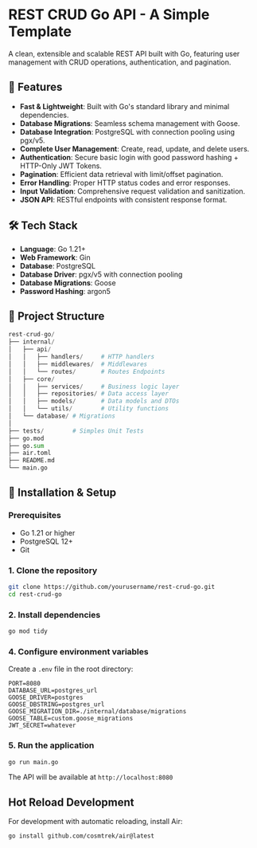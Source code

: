 # REST CRUD Go API - A Simple Template

A clean, extensible and scalable REST API built with Go, featuring user management with CRUD operations, authentication, and pagination.

## 🚀 Features

- **Fast & Lightweight**: Built with Go's standard library and minimal dependencies.
- **Database Migrations**: Seamless schema management with Goose.
- **Database Integration**: PostgreSQL with connection pooling using pgx/v5.
- **Complete User Management**: Create, read, update, and delete users.
- **Authentication**: Secure basic login with good password hashing + HTTP-Only JWT Tokens.
- **Pagination**: Efficient data retrieval with limit/offset pagination.
- **Error Handling**: Proper HTTP status codes and error responses.
- **Input Validation**: Comprehensive request validation and sanitization.
- **JSON API**: RESTful endpoints with consistent response format.

## 🛠️ Tech Stack

- **Language**: Go 1.21+
- **Web Framework**: Gin
- **Database**: PostgreSQL
- **Database Driver**: pgx/v5 with connection pooling
- **Database Migrations**: Goose
- **Password Hashing**: argon5

## 📁 Project Structure

```py
rest-crud-go/
├── internal/
│   ├── api/
│   │   ├── handlers/     # HTTP handlers
│   │   ├── middlewares/  # Middlewares
│   │   └── routes/       # Routes Endpoints
│   ├── core/
│   │   ├── services/     # Business logic layer
│   │   ├── repositories/ # Data access layer
│   │   ├── models/       # Data models and DTOs
│   │   └── utils/        # Utility functions
│   └── database/ # Migrations
│
├── tests/        # Simples Unit Tests
├── go.mod
├── go.sum
├── air.toml
├── README.md
└── main.go
```

## 🔧 Installation & Setup

### Prerequisites

- Go 1.21 or higher
- PostgreSQL 12+
- Git

### 1. Clone the repository

```bash
git clone https://github.com/yourusername/rest-crud-go.git
cd rest-crud-go
```

### 2. Install dependencies

```bash
go mod tidy
```

### 4. Configure environment variables

Create a `.env` file in the root directory:

```env
PORT=8080
DATABASE_URL=postgres_url
GOOSE_DRIVER=postgres
GOOSE_DBSTRING=postgres_url
GOOSE_MIGRATION_DIR=./internal/database/migrations
GOOSE_TABLE=custom.goose_migrations
JWT_SECRET=whatever
```

### 5. Run the application

```bash
go run main.go
```

The API will be available at `http://localhost:8080`

## Hot Reload Development

For development with automatic reloading, install Air:

```bash
go install github.com/cosmtrek/air@latest
```
